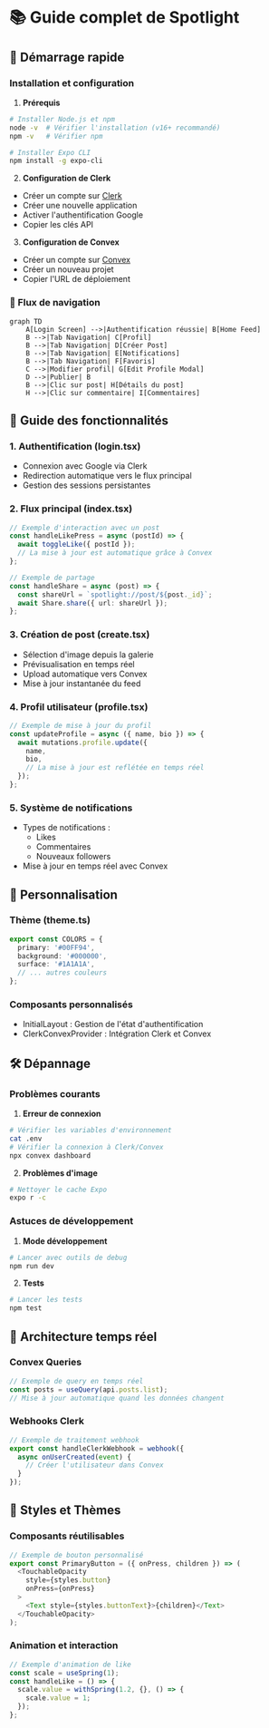 # 📚 Guide complet de Spotlight

## 🚀 Démarrage rapide

### Installation et configuration

1. **Prérequis**
```bash
# Installer Node.js et npm
node -v  # Vérifier l'installation (v16+ recommandé)
npm -v   # Vérifier npm

# Installer Expo CLI
npm install -g expo-cli
```

2. **Configuration de Clerk**
- Créer un compte sur [Clerk](https://clerk.com)
- Créer une nouvelle application
- Activer l'authentification Google
- Copier les clés API

3. **Configuration de Convex**
- Créer un compte sur [Convex](https://convex.dev)
- Créer un nouveau projet
- Copier l'URL de déploiement

### 🔄 Flux de navigation

```mermaid
graph TD
    A[Login Screen] -->|Authentification réussie| B[Home Feed]
    B -->|Tab Navigation| C[Profil]
    B -->|Tab Navigation| D[Créer Post]
    B -->|Tab Navigation| E[Notifications]
    B -->|Tab Navigation| F[Favoris]
    C -->|Modifier profil| G[Edit Profile Modal]
    D -->|Publier| B
    B -->|Clic sur post| H[Détails du post]
    H -->|Clic sur commentaire| I[Commentaires]
```

## 📱 Guide des fonctionnalités

### 1. Authentification (login.tsx)
- Connexion avec Google via Clerk
- Redirection automatique vers le flux principal
- Gestion des sessions persistantes

### 2. Flux principal (index.tsx)
```typescript
// Exemple d'interaction avec un post
const handleLikePress = async (postId) => {
  await toggleLike({ postId });
  // La mise à jour est automatique grâce à Convex
};

// Exemple de partage
const handleShare = async (post) => {
  const shareUrl = `spotlight://post/${post._id}`;
  await Share.share({ url: shareUrl });
};
```

### 3. Création de post (create.tsx)
- Sélection d'image depuis la galerie
- Prévisualisation en temps réel
- Upload automatique vers Convex
- Mise à jour instantanée du feed

### 4. Profil utilisateur (profile.tsx)
```typescript
// Exemple de mise à jour du profil
const updateProfile = async ({ name, bio }) => {
  await mutations.profile.update({
    name,
    bio,
    // La mise à jour est reflétée en temps réel
  });
};
```

### 5. Système de notifications
- Types de notifications :
  - Likes
  - Commentaires
  - Nouveaux followers
- Mise à jour en temps réel avec Convex

## 🔧 Personnalisation

### Thème (theme.ts)
```typescript
export const COLORS = {
  primary: '#00FF94',
  background: '#000000',
  surface: '#1A1A1A',
  // ... autres couleurs
};
```

### Composants personnalisés
- InitialLayout : Gestion de l'état d'authentification
- ClerkConvexProvider : Intégration Clerk et Convex

## 🛠️ Dépannage

### Problèmes courants

1. **Erreur de connexion**
```bash
# Vérifier les variables d'environnement
cat .env
# Vérifier la connexion à Clerk/Convex
npx convex dashboard
```

2. **Problèmes d'image**
```bash
# Nettoyer le cache Expo
expo r -c
```

### Astuces de développement

1. **Mode développement**
```bash
# Lancer avec outils de debug
npm run dev
```

2. **Tests**
```bash
# Lancer les tests
npm test
```

## 📡 Architecture temps réel

### Convex Queries
```typescript
// Exemple de query en temps réel
const posts = useQuery(api.posts.list);
// Mise à jour automatique quand les données changent
```

### Webhooks Clerk
```typescript
// Exemple de traitement webhook
export const handleClerkWebhook = webhook({
  async onUserCreated(event) {
    // Créer l'utilisateur dans Convex
  }
});
```

## 🎨 Styles et Thèmes

### Composants réutilisables
```typescript
// Exemple de bouton personnalisé
export const PrimaryButton = ({ onPress, children }) => (
  <TouchableOpacity 
    style={styles.button}
    onPress={onPress}
  >
    <Text style={styles.buttonText}>{children}</Text>
  </TouchableOpacity>
);
```

### Animation et interaction
```typescript
// Exemple d'animation de like
const scale = useSpring(1);
const handleLike = () => {
  scale.value = withSpring(1.2, {}, () => {
    scale.value = 1;
  });
};
```
